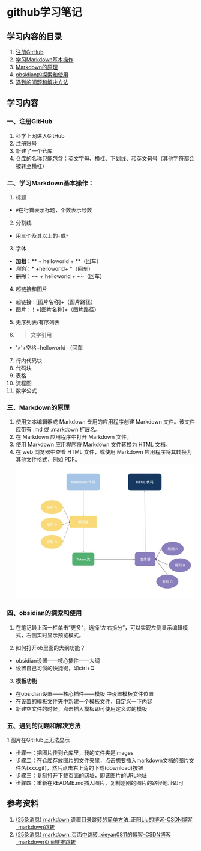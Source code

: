 # github学习笔记

## 学习内容的目录

1. [注册GitHub](#1)
2. [学习Markdown基本操作](#2)
3. [Markdown的原理](#3)
4. [obsidian的探索和使用](#4)
5. [遇到的问题和解决方法](#5)

## 学习内容
<p id="1"></p>

### 一、注册GitHub
1. 科学上网进入GitHub
2. 注册账号
3. 新建了一个仓库
4. 仓库的名称只能包含：英文字母、横杠、下划线、和英文句号（其他字符都会被转至横杠）
<p id="2"></p>


### 二、**学习Markdown基本操作：**
 1. 标题
   + `#`在行首表示标题，个数表示号数
 2. 分割线
   + 用三个及其以上的`-`或`*`
 3. 字体
   + **加粗**：** + helloworld + **（回车）
   + *倾斜*：* +helloworld+ *（回车）
   + ~~删除~~：~~ + helloworld + ~~（回车）
 4. 超链接和图片
   + 超链接 :  [图片名称]+（图片路径）
   + 图片 :  ！+[图片名称]+（图片路径）
 5. 无序列表/有序列表
 6. > 文字引用 
   + '>'+空格+helloworld （回车
 7. 行内代码块
 8. 代码块
 9. 表格
 10. 流程图
 11. 数学公式

<p id="3"></p>

### 三、Markdown的原理
1. 使用文本编辑器或 Markdown 专用的应用程序创建 Markdown 文件。该文件应带有 .md 或 .markdown 扩展名。
2. 在 Markdown 应用程序中打开 Markdown 文件。
3. 使用 Markdown 应用程序将 Markdown 文件转换为 HTML 文档。
4. 在 web 浏览器中查看 HTML 文件，或使用 Markdown 应用程序将其转换为其他文件格式，例如 PDF。
![markdown流程](https://raw.githubusercontent.com/Zqxg/Tasks/main/images/%E5%8E%9F%E7%90%86.jpg)

<p id="4"></p>

### 四、obsidian的探索和使用
1. 在笔记最上面一栏单击“更多”，选择“左右拆分”，可以实现左侧显示编辑模式，右侧实时显示预览模式。

2. 如何打开ob里面的大纲功能？
+ obsidian设置——核心插件——大纲
+ 设置自己习惯的快捷键，如ctrl+Q

3. **模板功能**
 + 在obsidian设置——核心插件——模板 中设置模板文件位置
 + 在设置的模板文件夹中新建一个模板文件，自定义一下内容
 + 新建空文件的时候，点击插入模板即可使用定义过的模板

<p id="5"></p>

### 五、遇到的问题和解决方法
1.图片在GitHub上无法显示
+ 步骤一：把图片传到仓库里，我的文件夹是images
+ 步骤二：在仓库存放图片的文件夹里，点击想要插入markdown文档的图片文件名(xxx.gif)，然后点击右上角的下载(download)按钮
+ 步骤三：复制打开下载页面的网址，即该图片的URL地址
+ 步骤四：重新在README.md插入图片，复制刚刚的图片的路径地址即可

## 参考资料
1. [(25条消息) markdown 设置目录跳转的简单方法_正阳Liu的博客-CSDN博客_markdown跳转](https://blog.csdn.net/xiaoboliu0602/article/details/120633825)
2. [(25条消息) markdown_页面中跳转_xieyan0811的博客-CSDN博客_markdown页面链接跳转](https://blog.csdn.net/xieyan0811/article/details/123978167)

